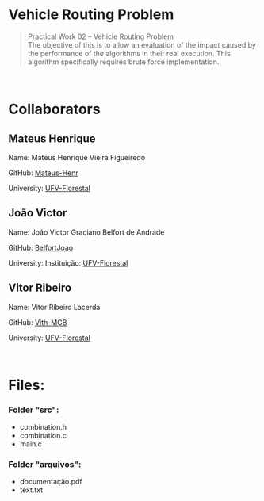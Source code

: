 # Vehicle Routing Problem
> Practical Work 02 – Vehicle Routing Problem<br/>
The objective of this is to allow an evaluation of the impact caused by the performance of the algorithms in their real execution. This algorithm specifically requires brute force implementation.

<br/>

# Collaborators

## Mateus Henrique
Name: Mateus Henrique Vieira Figueiredo

GitHub: [Mateus-Henr](https://github.com/Mateus-Henr)

University: [UFV-Florestal](https://www.novoscursos.ufv.br/graduacao/caf/ccp/www/)

## João Victor
Name: João Victor Graciano Belfort de Andrade

GitHub: [BelfortJoao](https://github.com/BelfortJoao)

University: Instituição: [UFV-Florestal](https://www.novoscursos.ufv.br/graduacao/caf/ccp/www/)

## Vitor Ribeiro
Name: Vitor Ribeiro Lacerda

GitHub: [Vith-MCB](https://github.com/Vith-MCB)

University: [UFV-Florestal](https://www.novoscursos.ufv.br/graduacao/caf/ccp/www/)

<br/>

# Files:
### Folder "src":
* combination.h
* combination.c
* main.c

### Folder "arquivos":
* documentação.pdf
* text.txt
